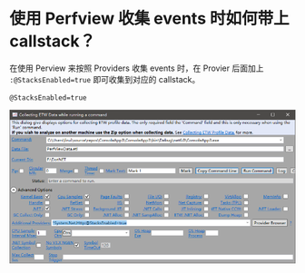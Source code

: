 # 使用 Perfview 收集 events 时如何带上 callstack？

在使用 Perview 来按照 Providers 收集 events 时，在 Provier 后面加上 `:@StacksEnabled=true` 即可收集到对应的 callstack。

```
@StacksEnabled=true
```

![perview collect callstack](../Content/perfview_callstack.png)
